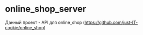 # online_shop_server
Данный проект - API для online_shop (https://github.com/just-IT-cookie/online_shop)
